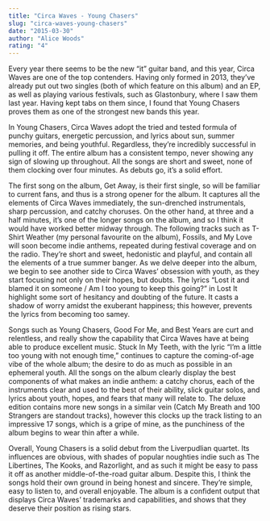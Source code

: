 ```yaml
---
title: "Circa Waves - Young Chasers"
slug: "circa-waves-young-chasers"
date: "2015-03-30"
author: "Alice Woods"
rating: "4"
---
```


Every year there seems to be the new “it” guitar band, and this year, Circa Waves are one of the top contenders. Having only formed in 2013, they’ve already put out two singles (both of which feature on this album) and an EP, as well as playing various festivals, such as Glastonbury, where I saw them last year. Having kept tabs on them since, I found that Young Chasers proves them as one of the strongest new bands this year.

In Young Chasers¸ Circa Waves adopt the tried and tested formula of punchy guitars, energetic percussion, and lyrics about sun, summer memories, and being youthful. Regardless, they’re incredibly successful in pulling it off. The entire album has a consistent tempo, never showing any sign of slowing up throughout. All the songs are short and sweet, none of them clocking over four minutes. As debuts go, it’s a solid effort.

The first song on the album, Get Away, is their first single, so will be familiar to current fans, and thus is a strong opener for the album. It captures all the elements of Circa Waves immediately, the sun-drenched instrumentals, sharp percussion, and catchy choruses. On the other hand, at three and a half minutes, it’s one of the longer songs on the album, and so I think it would have worked better midway through. The following tracks such as T-Shirt Weather (my personal favourite on the album), Fossils, and My Love will soon become indie anthems, repeated during festival coverage and on the radio. They’re short and sweet, hedonistic and playful, and contain all the elements of a true summer banger. As we delve deeper into the album, we begin to see another side to Circa Waves’ obsession with youth, as they start focusing not only on their hopes, but doubts. The lyrics “Lost it and blamed it on someone / Am I too young to keep this going?” in Lost It highlight some sort of hesitancy and doubting of the future. It casts a shadow of worry amidst the exuberant happiness; this however, prevents the lyrics from becoming too samey.

Songs such as Young Chasers, Good For Me, and Best Years are curt and relentless, and really show the capability that Circa Waves have at being able to produce excellent music. Stuck In My Teeth, with the lyric “I’m a little too young with not enough time,” continues to capture the coming-of-age vibe of the whole album; the desire to do as much as possible in an ephemeral youth. All the songs on the album clearly display the best components of what makes an indie anthem: a catchy chorus, each of the instruments clear and used to the best of their ability, slick guitar solos, and lyrics about youth, hopes, and fears that many will relate to. The deluxe edition contains more new songs in a similar vein (Catch My Breath and 100 Strangers are standout tracks), however this clocks up the track listing to an impressive 17 songs, which is a gripe of mine, as the punchiness of the album begins to wear thin after a while.

Overall, Young Chasers is a solid debut from the Liverpudlian quartet. Its influences are obvious, with shades of popular noughties indie such as The Libertines, The Kooks, and Razorlight, and as such it might be easy to pass it off as another middle-of-the-road guitar album. Despite this, I think the songs hold their own ground in being honest and sincere. They’re simple, easy to listen to, and overall enjoyable. The album is a confident output that displays Circa Waves’ trademarks and capabilities, and shows that they deserve their position as rising stars.
